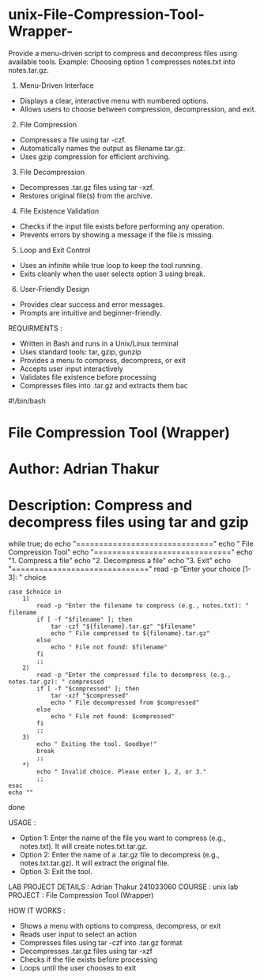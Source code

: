 # unix-File-Compression-Tool-Wrapper-
Provide a menu-driven script to compress and decompress files using available tools. Example: Choosing option 1 compresses notes.txt into notes.tar.gz.

1. Menu-Driven Interface
- Displays a clear, interactive menu with numbered options.
- Allows users to choose between compression, decompression, and exit.
2. File Compression
- Compresses a file using tar -czf.
- Automatically names the output as filename.tar.gz.
- Uses gzip compression for efficient archiving.
3. File Decompression
- Decompresses .tar.gz files using tar -xzf.
- Restores original file(s) from the archive.
4. File Existence Validation
- Checks if the input file exists before performing any operation.
- Prevents errors by showing a message if the file is missing.
5. Loop and Exit Control
- Uses an infinite while true loop to keep the tool running.
- Exits cleanly when the user selects option 3 using break.
6. User-Friendly Design
- Provides clear success and error messages.
- Prompts are intuitive and beginner-friendly.



REQUIRMENTS : 
- Written in Bash and runs in a Unix/Linux terminal
- Uses standard tools: tar, gzip, gunzip
- Provides a menu to compress, decompress, or exit
- Accepts user input interactively
- Validates file existence before processing
- Compresses files into .tar.gz and extracts them bac








#!/bin/bash
# File Compression Tool (Wrapper)
# Author: Adrian Thakur
# Description: Compress and decompress files using tar and gzip

while true; do
    echo "=============================="
    echo "   File Compression Tool"
    echo "=============================="
    echo "1. Compress a file"
    echo "2. Decompress a file"
    echo "3. Exit"
    echo "=============================="
    read -p "Enter your choice [1-3]: " choice

    case $choice in
        1)
            read -p "Enter the filename to compress (e.g., notes.txt): " filename
            if [ -f "$filename" ]; then
                tar -czf "${filename}.tar.gz" "$filename"
                echo " File compressed to ${filename}.tar.gz"
            else
                echo " File not found: $filename"
            fi
            ;;
        2)
            read -p "Enter the compressed file to decompress (e.g., notes.tar.gz): " compressed
            if [ -f "$compressed" ]; then
                tar -xzf "$compressed"
                echo " File decompressed from $compressed"
            else
                echo " File not found: $compressed"
            fi
            ;;
        3)
            echo " Exiting the tool. Goodbye!"
            break
            ;;
        *)
            echo " Invalid choice. Please enter 1, 2, or 3."
            ;;
    esac
    echo ""
done

USAGE : 
- Option 1: Enter the name of the file you want to compress (e.g., notes.txt). It will create notes.txt.tar.gz.
- Option 2: Enter the name of a .tar.gz file to decompress (e.g., notes.txt.tar.gz). It will extract the original file.
- Option 3: Exit the tool.




LAB PROJECT DETAILS : 
Adrian Thakur
241033060
COURSE : unix lab  PROJECT : File Compression Tool (Wrapper)



HOW IT WORKS :
- Shows a menu with options to compress, decompress, or exit
- Reads user input to select an action
- Compresses files using tar -czf into .tar.gz format
- Decompresses .tar.gz files using tar -xzf
- Checks if the file exists before processing
- Loops until the user chooses to exit




